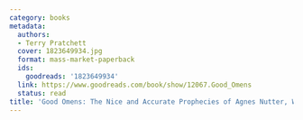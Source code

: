 ```yaml
---
category: books
metadata:
  authors:
  - Terry Pratchett
  cover: 1823649934.jpg
  format: mass-market-paperback
  ids:
    goodreads: '1823649934'
  link: https://www.goodreads.com/book/show/12067.Good_Omens
  status: read
title: 'Good Omens: The Nice and Accurate Prophecies of Agnes Nutter, Witch'
---
```

